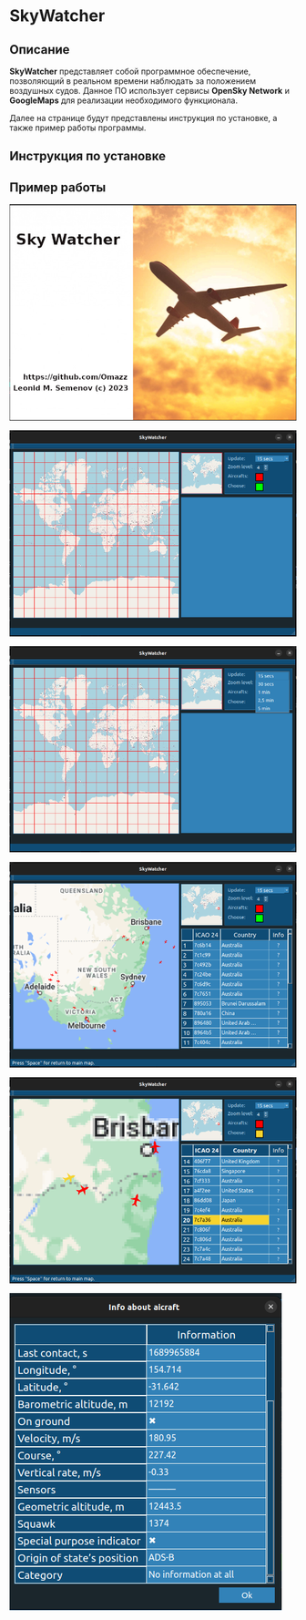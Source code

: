 # SkyWatcher
## Описание
__SkyWatcher__ представляет собой программное обеспечение, позволяющий в реальном времени наблюдать за положением воздушных судов.
Данное ПО использует сервисы __OpenSky Network__ и __GoogleMaps__ для реализации необходимого функционала.

Далее на странице будут представлены инструкция по установке, а также пример работы программы.

## Инструкция по установке



## Пример работы

![Image was not found!](GitHubImages/loadingScreen.png)

![Image was not found!](GitHubImages/mainWindow.png)

![Image was not found!](GitHubImages/changeTimeUpdate.png)

![Image was not found!](GitHubImages/aircrafts.png)

![Image was not found!](GitHubImages/table.png)

![Image was not found!](GitHubImages/aircraftInfo.png)
